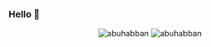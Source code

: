 ### Hello 👋
<p align="center">
<img src="https://github-readme-stats.vercel.app/api?username=abuhabban&show_icons=true&theme=vue&locale=en" alt="abuhabban" />
<img  src="https://github-readme-stats.vercel.app/api/top-langs?username=abuhabban&show_icons=true&bg_color=white&theme=gruvbox_light&locale=en&langs_count=10&layout=compact" alt="abuhabban" />
</p>
